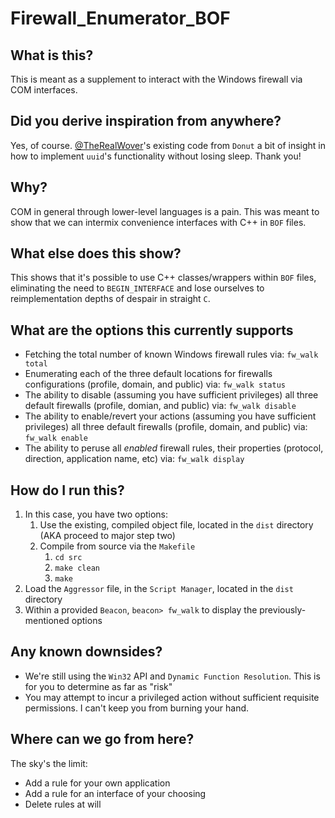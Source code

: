 # Firewall_Enumerator_BOF

## What is this?
This is meant as a supplement to interact with the Windows firewall via COM interfaces.

## Did you derive inspiration from anywhere?
Yes, of course.  [@TheRealWover](https://twitter.com/TheRealWover)'s existing code from `Donut` a bit of insight in how to implement `uuid`'s functionality without losing sleep.  Thank you!

## Why?
COM in general through lower-level languages is a pain.  This was meant to show that we can intermix convenience interfaces with C++ in `BOF` files.

## What else does this show?
This shows that it's possible to use C++ classes/wrappers within `BOF` files, eliminating the need to `BEGIN_INTERFACE` and lose ourselves to reimplementation depths of despair in straight `C`.

## What are the options this currently supports
- Fetching the total number of known Windows firewall rules via: `fw_walk total`
- Enumerating each of the three default locations for firewalls configurations (profile, domain, and public) via: `fw_walk status`
- The ability to disable (assuming you have sufficient privileges) all three default firewalls (profile, domian, and public) via: `fw_walk disable`
- The ability to enable/revert your actions (assuming you have sufficient privileges) all three default firewalls (profile, domain, and public) via: `fw_walk enable`
- The ability to peruse all *enabled* firewall rules, their properties (protocol, direction, application name, etc) via: `fw_walk display`

## How do I run this?
1. In this case, you have two options:
	1. Use the existing, compiled object file, located in the `dist` directory (AKA proceed to major step two)
    2. Compile from source via the `Makefile`
        1. `cd src`
        2. `make clean`
        3. `make`
2. Load the `Aggressor` file, in the `Script Manager`, located in the `dist` directory
3. Within a provided `Beacon`, `beacon> fw_walk` to display the previously-mentioned options

## Any known downsides?
- We're still using the `Win32` API and `Dynamic Function Resolution`.  This is for you to determine as far as "risk"
- You may attempt to incur a privileged action without sufficient requisite permissions.  I can't keep you from burning your hand.

## Where can we go from here?
The sky's the limit:
- Add a rule for your own application
- Add a rule for an interface of your choosing
- Delete rules at will
